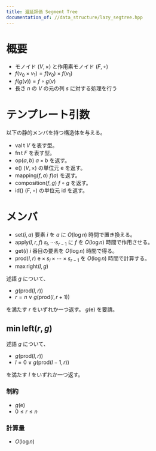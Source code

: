 ```yaml
---
title: 遅延評価 Segment Tree
documentation_of: //data_structure/lazy_segtree.hpp
---
```


# 概要
- モノイド $(V, \times)$ と作用素モノイド $(F, \circ)$
- $f(v_0 \times v_1) = f(v_0) \times f(v_1)$
- $f(g(v)) = f \circ g(v)$
- 長さ $n$ の $V$ の元の列 $s$ に対する処理を行う

# テンプレート引数
以下の静的メンバを持つ構造体を与える。

- $\mathrm{val\,t}$ $V$ を表す型。
- $\mathrm{fn\,t}$ $F$ を表す型。
- $\mathrm{op}(a, b)$ $a \times b$ を返す。
- $\mathrm{e}()$ $(V, \times)$ の単位元 $\mathrm{e}$ を返す。
- $\mathrm{mapping}(f, a)$ $f(a)$ を返す。
- $\mathrm{composition}(f, g)$ $f \circ g$ を返す。
- $\mathrm{id}()$ $(F, \circ)$ の単位元 $\mathrm{id}$ を返す。

# メンバ
- $\mathrm{set}(i, a)$ 要素 $i$ を $a$ に $O(\log n)$ 時間で置き換える。
- $\mathrm{apply}(l, r, f)$ $s_l, \cdots s_{r-1}$ に $f$ を $O(\log n)$ 時間で作用させる。
- $\mathrm{get}(i)$ $i$ 番目の要素を $O(\log n)$ 時間で得る。
- $\mathrm{prod}(l, r)$ $\mathrm{e} \times s_l \times \cdots \times s_{r-1}$ を $O(\log n)$ 時間で計算する。
- $\mathrm{max\,right}(l, g)$

述語 $g$ について、

- $g(\mathrm{prod}(l, r))$
- $r = n \lor g(\mathrm{prod}(l, r + 1))$

を満たす $r$ をいずれか一つ返す。 $g(\mathrm{e})$ を要請。


## $\mathrm{min\,left}(r, g)$
述語 $g$ について、

- $g(\mathrm{prod}(l, r))$
- $l = 0 \lor g(\mathrm{prod}(l - 1, r))$

を満たす $l$ をいずれか一つ返す。

### 制約
- $g(\mathrm{e})$
- $0 \leq r \leq n$

### 計算量
- $O(\log n)$